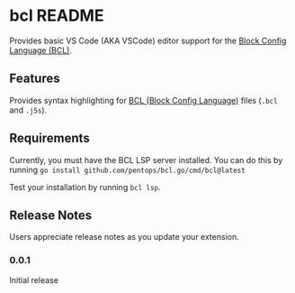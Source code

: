 # bcl README

Provides basic VS Code (AKA VSCode) editor support for the [Block Config Language (BCL)](https://github.com/pentops/bcl.go).

## Features

Provides syntax highlighting for [BCL (Block Config Language)](https://github.com/pentops/bcl.go) files (`.bcl` and `.j5s`).

## Requirements

Currently, you must have the BCL LSP server installed. You can do this by running `go install github.com/pentops/bcl.go/cmd/bcl@latest`

Test your installation by running `bcl lsp`.

## Release Notes

Users appreciate release notes as you update your extension.

### 0.0.1

Initial release
